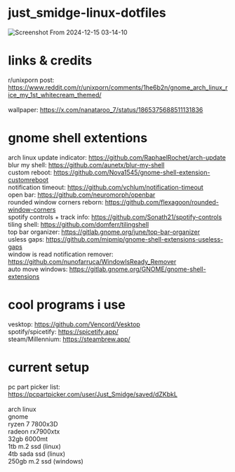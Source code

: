 # just_smidge-linux-dotfiles
![Screenshot From 2024-12-15 03-14-10](https://github.com/user-attachments/assets/c578e374-d5ed-47a1-a612-b577c8314812) <br>

# links & credits
r/unixporn post: https://www.reddit.com/r/unixporn/comments/1he6b2n/gnome_arch_linux_rice_my_1st_whitecream_themed/ <br> <br>
wallpaper: https://x.com/nanataroo_7/status/1865375688511131836

# gnome shell extentions
arch linux update indicator: https://github.com/RaphaelRochet/arch-update <br>
blur my shell: https://github.com/aunetx/blur-my-shell <br>
custom reboot: https://github.com/Nova1545/gnome-shell-extension-customreboot <br>
notification timeout: https://github.com/vchlum/notification-timeout <br>
open bar: https://github.com/neuromorph/openbar <br>
rounded window corners reborn: https://github.com/flexagoon/rounded-window-corners <br>
spotify controls + track info: https://github.com/Sonath21/spotify-controls <br>
tiling shell: https://github.com/domferr/tilingshell <br>
top bar organizer: https://gitlab.gnome.org/june/top-bar-organizer <br>
usless gaps: https://github.com/mipmip/gnome-shell-extensions-useless-gaps <br>
window is read notification remover: https://github.com/nunofarruca/WindowIsReady_Remover <br>
auto move windows: https://gitlab.gnome.org/GNOME/gnome-shell-extensions

# cool programs i use
vesktop: https://github.com/Vencord/Vesktop <br>
spotify/spicetify: https://spicetify.app/ <br>
steam/Millennium: https://steambrew.app/

# current setup 
pc part picker list: https://pcpartpicker.com/user/Just_Smidge/saved/dZKbkL <br> <br>
arch linux <br>
gnome <br>
ryzen 7 7800x3D <br>
radeon rx7900xtx <br>
32gb 6000mt <br>
1tb m.2 ssd (linux) <br>
4tb sada ssd (linux) <br>
250gb m.2 ssd (windows)

